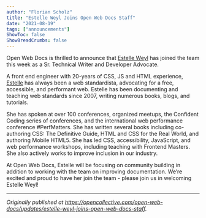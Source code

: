 ```yaml
---
author: "Florian Scholz"
title: "Estelle Weyl Joins Open Web Docs Staff"
date: "2021-08-19"
tags: ["announcements"]
ShowToc: false
ShowBreadCrumbs: false
---
```


Open Web Docs is thrilled to announce that [Estelle Weyl](http://twitter.com/estellevw) has joined the team this week as a Sr. Technical Writer and Developer Advocate.

A front end engineer with 20-years of CSS, JS and HTML experience, [Estelle](http://estelle.github.io/) has always been a web standardista, advocating for a free, accessible, and performant web. Estelle has been documenting and teaching web standards since 2007, writing numerous books, blogs, and tutorials.

She has spoken at over 100 conferences, organized meetups, the Confident Coding series of conferences, and the international web performance conference #PerfMatters. She has written several books including co-authoring CSS: The Definitive Guide, HTML and CSS for the Real World, and authoring Mobile HTML5. She has led CSS, accessibility, JavaScript, and web performance workshops, including teaching with Frontend Masters. She also actively works to improve inclusion in our industry.

At Open Web Docs, Estelle will be focusing on community building in addition to working with the team on improving documentation. We’re excited and proud to have her join the team - please join us in welcoming Estelle Weyl!

---

_Originally published at https://opencollective.com/open-web-docs/updates/estelle-weyl-joins-open-web-docs-staff._